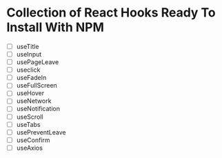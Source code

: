 # Collection of React Hooks Ready To Install With NPM

- [ ] useTitle
- [ ] useInput
- [ ] usePageLeave
- [ ] useclick
- [ ] useFadeIn
- [ ] useFullScreen
- [ ] useHover
- [ ] useNetwork
- [ ] useNotification
- [ ] useScroll
- [ ] useTabs
- [ ] usePreventLeave
- [ ] useConfirm
- [ ] useAxios
